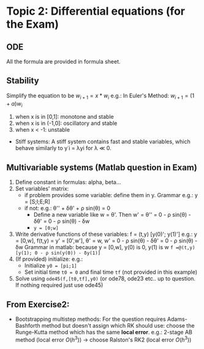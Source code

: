 # Topic 2: Differential equations (for the Exam)

## ODE
All the formula are provided in formula sheet.

## Stability
Simplify the equation to be $w_{i+1} = x*w_i$
e.g.: In Euler's Method: $w_{i+1} = (1+α)w_i$
1. when x is in [0,1]: monotone and stable
2. when x is in (-1,0]: oscillatory and stable
3. when x < -1: unstable
+ Stiff systems: A stiff system contains fast and stable variables, which behave similarly to y˙i = λyi
for λ ≪ 0.

## Multivariable systems (Matlab question in Exam)
1. Define constant in formulas: alpha, beta...
2. Set variables' matrix:
   + if problem provides some variable: define them in y. Grammar e.g.: y = [S;I;E;R]
   + if not: e.g.: θ'' + δθ' + ρ sin(θ) = 0 
     + Define a new variable like w = θ'. Then w' = θ'' = 0 - ρ sin(θ) - δθ' =  0 - ρ sin(θ) - δw
     + `y = [0;w]`
3. Write derivative functions of these variables:
   f = (t,y) [y(0)'; y(1)']
   e.g.: y = [0,w], f(t,y) = y' = [0',w'], θ' = w, w' = 0 - ρ sin(θ) - δθ' =  0 - ρ sin(θ) - δw
        Grammar in matlab: because y = [0,w], y(0) is 0, y(1) is w
        `f =@(t,y) [y(1); 0 - ρ sin(y(0)) - δy(1)]`
4. (If provided) initialize:
   e.g.:
   + Initialize `y0 = [pi;1]`
   + Set initial time `t0 = 0` and final time `tf` (not provided in this example)
5. Solve using `ode45(f,[t0,tf],y0)` (or ode78, ode23 etc.. up to question. If nothing required just use ode45)

## From Exercise2:
+ Bootstrapping multistep methods: For the question requires Adams-Bashforth method but doesn't assign which RK should use: choose the Runge-Kutta method which has the same **local error**. e.g.: 2-stage AB method (local error $O(h^3)$) -> choose Ralston's RK2  (local error $O(h^3)$)
